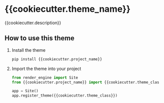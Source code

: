 # {{cookiecutter.theme_name}}

{{cookiecutter.description}}

## How to use this theme

1. Install the theme

   ```python
   pip install {{cookiecutter.project_name}}
   ```

2. Import the theme into your project

   ```python
   from render_engine import Site
   from {{cookiecutter.project_name}} import {{cookiecutter.theme_class}}

   app = Site()
   app.register_theme({{cookiecutter.theme_class}})
   ```
